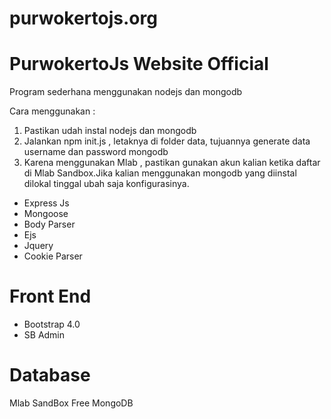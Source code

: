 # purwokertojs.org

<h1>PurwokertoJs Website Official</h1>
<p>Program sederhana menggunakan nodejs dan mongodb</p>

Cara menggunakan :
1. Pastikan udah instal nodejs dan mongodb 
2. Jalankan npm init.js , letaknya di folder data, tujuannya generate data username dan password mongodb
3. Karena menggunakan Mlab , pastikan gunakan akun kalian ketika daftar di Mlab Sandbox.Jika kalian menggunakan mongodb yang diinstal dilokal tinggal ubah saja konfigurasinya.

<ul>
<li>Express Js</li>
<li>Mongoose</li>
<li>Body Parser</li>
<li>Ejs</li>
<li>Jquery</li>
<li>Cookie Parser</li>
</ul>

<h1>Front End</h1>
<ul>
<li>Bootstrap 4.0</li>
<li>SB Admin</li>
</ul>

<h1>Database </h1>

Mlab SandBox Free MongoDB
